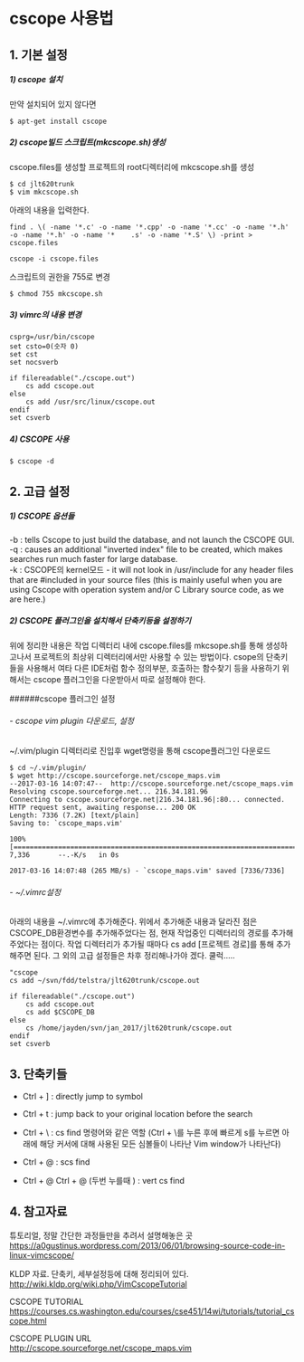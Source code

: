 # cscope 사용법  
## 1. 기본 설정  
##### 1) cscope 설치  
만약 설치되어 있지 않다면  
```{.bash}
$ apt-get install cscope  
```

##### 2) cscope빌드 스크립트(mkcscope.sh)생성  
cscope.files를 생성할 프로젝트의 root디렉터리에 mkcscope.sh를 생성  
```{.bash}
$ cd jlt620trunk  
$ vim mkcscope.sh  
```

아래의 내용을 입력한다.  
```{.bash}
find . \( -name '*.c' -o -name '*.cpp' -o -name '*.cc' -o -name '*.h' -o -name '*.h' -o -name '*    .s' -o -name '*.S' \) -print > cscope.files

cscope -i cscope.files  
```

스크립트의 권한을 755로 변경  
```{.bash}
$ chmod 755 mkcscope.sh  
```

##### 3) vimrc의 내용 변경  
```{bash}
csprg=/usr/bin/cscope
set csto=0(숫자 0)
set cst
set nocsverb

if filereadable("./cscope.out")
	cs add cscope.out
else
	cs add /usr/src/linux/cscope.out
endif
set csverb
```

##### 4) CSCOPE 사용
```{.bash}
$ cscope -d
```

## 2. 고급 설정
##### 1) CSCOPE 옵션들
-b : tells Cscope to just build the database, and not launch the CSCOPE GUI.  
-q : causes an additional "inverted index" file to be created, which makes searches run much faster for large database.  
-k : CSCOPE의 kernel모드 - it will not look in /usr/include for any header files that are #included in your source files (this is mainly useful when you are using Cscope with operation system and/or C Library source code, as we are here.)  

##### 2) CSCOPE 플러그인을 설치해서 단축키등을 설정하기  
위에 정리한 내용은 작업 디렉터리 내에 cscope.files를 mkcsope.sh를 통해 생성하고나서 프로젝트의 최상위 디렉터리에서만 사용할 수 있는 방법이다. csope의 단축키들을 사용해서 여타 다른 IDE처럼 함수 정의부분, 호출하는 함수찾기 등을 사용하기 위해서는 cscope 플러그인을 다운받아서 따로 설정해야 한다.

######cscope 플러그인 설정
###### - cscope vim plugin 다운로드, 설정
~/.vim/plugin 디렉터리로 진입후 wget명령을 통해 cscope플러그인 다운로드
```{.bash}
$ cd ~/.vim/plugin/
$ wget http://cscope.sourceforge.net/cscope_maps.vim
--2017-03-16 14:07:47--  http://cscope.sourceforge.net/cscope_maps.vim
Resolving cscope.sourceforge.net... 216.34.181.96
Connecting to cscope.sourceforge.net|216.34.181.96|:80... connected.
HTTP request sent, awaiting response... 200 OK
Length: 7336 (7.2K) [text/plain]
Saving to: `cscope_maps.vim'

100%[==========================================================================>] 7,336       --.-K/s   in 0s

2017-03-16 14:07:48 (265 MB/s) - `cscope_maps.vim' saved [7336/7336]
```
###### - ~/.vimrc설정
아래의 내용을 ~/.vimrc에 추가해준다. 위에서 추가해준 내용과 달라진 점은 CSCOPE_DB환경변수를 추가해주었다는 점, 현재 작업중인 디렉터리의 경로를 추가해주었다는 점이다. 작업 디렉터리가 추가될 때마다 cs add [프로젝트 경로]를 통해 추가해주면 된다. 그 외의 고급 설정들은 차후 정리해나가야 겠다. 쿨럭.....
```{.bash}
"cscope
cs add ~/svn/fdd/telstra/jlt620trunk/cscope.out

if filereadable("./cscope.out")
	cs add cscope.out
	cs add $CSCOPE_DB
else
	cs /home/jayden/svn/jan_2017/jlt620trunk/cscope.out
endif
set csverb
```

## 3. 단축키들
* Ctrl + ] : directly jump to symbol  
* Ctrl + t : jump back to your original location before the search  
* Ctrl + \ : cs find 명령어와 같은 역할
  (Ctrl + \를 누른 후에 빠르게 s를 누르면 아래에 해당 커서에 대해 사용된 모든 심볼들이 나타난 Vim window가 나타난다)  

* Ctrl + @ : scs find  
* Ctrl + @ Ctrl + @ (두번 누를때 ) : vert cs find  

## 4. 참고자료
튜토리얼, 정말 간단한 과정들만을 추려서 설명해놓은 곳  
https://a0gustinus.wordpress.com/2013/06/01/browsing-source-code-in-linux-vimcscope/
  
KLDP 자료. 단축키, 세부설정등에 대해 정리되어 있다.  
http://wiki.kldp.org/wiki.php/VimCscopeTutorial

CSCOPE TUTORIAL  
https://courses.cs.washington.edu/courses/cse451/14wi/tutorials/tutorial_cscope.html

CSCOPE PLUGIN URL  
http://cscope.sourceforge.net/cscope_maps.vim






